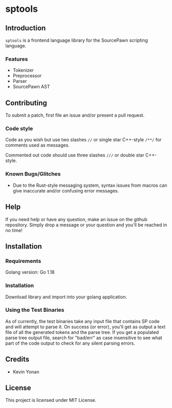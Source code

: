 # sptools

## Introduction
`sptools` is a frontend language library for the SourcePawn scripting language.


### Features

* Tokenizer
* Preprocessor
* Parser
* SourcePawn AST


## Contributing

To submit a patch, first file an issue and/or present a pull request.


### Code style
Code as you wish but use two slashes `//` or single star C++-style `/**/` for comments used as messages.

Commented out code should use three slashes `///` or double star C++-style.


### Known Bugs/Glitches

* Due to the Rust-style messaging system, syntax issues from macros can give inaccurate and/or confusing error messages.



## Help

If you need help or have any question, make an issue on the github repository.
Simply drop a message or your question and you'll be reached in no time!


## Installation

### Requirements

Golang version: Go 1.18


### Installation

Download library and import into your golang application.


### Using the Test Binaries

As of currently, the test binaries take any input file that contains SP code and will attempt to parse it.
On success (or error), you'll get as output a text file of all the generated tokens and the parse tree.
If you get a populated parse tree output file, search for "bad/err" as case insensitive to see what part of the code output to check for any silent parsing errors.


## Credits
* Kevin Yonan


## License

This project is licensed under MIT License.
